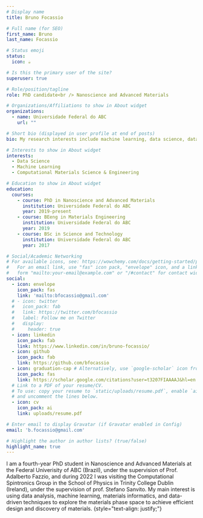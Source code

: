 ```yaml
---
# Display name
title: Bruno Focassio

# Full name (for SEO)
first_name: Bruno
last_name: Focassio

# Status emoji
status:
  icon: ☕️

# Is this the primary user of the site?
superuser: true

# Role/position/tagline
role: PhD candidate<br /> Nanoscience and Advanced Materials

# Organizations/Affiliations to show in About widget
organizations:
  - name: Universidade Federal do ABC
    url: ""

# Short bio (displayed in user profile at end of posts)
bio: My research interests include machine learning, data science, data mining, and computational materials science.

# Interests to show in About widget
interests:
  - Data Science
  - Machine Learning
  - Computational Materials Science & Engineering

# Education to show in About widget
education:
  courses:
    - course: PhD in Nanoscience and Advanced Materials
      institution: Universidade Federal do ABC
      year: 2019-present
    - course: BEeng in Materials Engineering
      institution: Universidade Federal do ABC
      year: 2019
    - course: BSc in Science and Technology
      institution: Universidade Federal do ABC
      year: 2017

# Social/Academic Networking
# For available icons, see: https://wowchemy.com/docs/getting-started/page-builder/#icons
#   For an email link, use "fas" icon pack, "envelope" icon, and a link in the
#   form "mailto:your-email@example.com" or "/#contact" for contact widget.
social:
  - icon: envelope
    icon_pack: fas
    link: 'mailto:bfocassio@gmail.com'
  # - icon: twitter
  #   icon_pack: fab
  #   link: https://twitter.com/bfocassio
  #   label: Follow me on Twitter
  #   display:
  #     header: true
  - icon: linkedin
    icon_pack: fab
    link: https://www.linkedin.com/in/bruno-focassio/
  - icon: github
    icon_pack: fab
    link: https://github.com/bfocassio
  - icon: graduation-cap # Alternatively, use `google-scholar` icon from `ai` icon pack
    icon_pack: fas
    link: https://scholar.google.com/citations?user=t3207FIAAAAJ&hl=en
  # Link to a PDF of your resume/CV.
  # To use: copy your resume to `static/uploads/resume.pdf`, enable `ai` icons in `params.yaml`,
  # and uncomment the lines below.
  - icon: cv
    icon_pack: ai
    link: uploads/resume.pdf

# Enter email to display Gravatar (if Gravatar enabled in Config)
email: 'b.focassio@gmail.com'

# Highlight the author in author lists? (true/false)
highlight_name: true
---
```


I am a fourth-year PhD student in Nanoscience and Advanced Materials at the Federal Univerisity of ABC (Brazil), under the supervision of Prof. Adalberto Fazzio, and during 2022 I was visiting the Computational Spintronics Group in the School of Physics in Trinity College Dublin (Ireland), under the supervision of prof. Stefano Sanvito. My main interest is using data analysis, machine learning, materials informatics, and data-driven techniques to explore the materials phase space to achieve efficient design and discovery of materials.
{style="text-align: justify;"}
